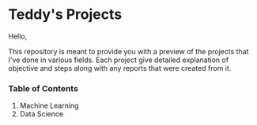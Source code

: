 # Teddy's Projects

Hello, 

This repository is meant to provide you with a preview of the projects that I've done in various fields. 
Each project give detailed explanation of objective and steps along with any reports that were created from it.

### Table of Contents

1. Machine Learning 
2. Data Science
